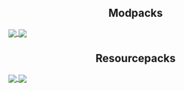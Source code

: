 <center>
    <h2>Modpacks</h2>
</center>
<a href="https://github.com/xR4YM0ND/Aged-Lite">
    <img align="center"
        src="https://github-readme-stats.vercel.app/api/pin/?username=xr4ym0nd&repo=aged-lite&theme=react" />
</a>
<a href="https://github.com/xR4YM0ND/Aged">
    <img align="center" src="https://github-readme-stats.vercel.app/api/pin/?username=xr4ym0nd&repo=aged&theme=react" />
</a>

<center>
    <h2>Resourcepacks</h2>
</center>
<a href="https://github.com/xR4YM0ND/RAYs-3D-Rails">
    <img align="center"
        src="https://github-readme-stats.vercel.app/api/pin/?username=xr4ym0nd&repo=RAYs-3D-Rails&theme=react" />
</a>
<a href="https://github.com/xR4YM0ND/RAYs-3D-Ladders">
    <img align="center"
        src="https://github-readme-stats.vercel.app/api/pin/?username=xr4ym0nd&repo=RAYs-3D-Ladders&theme=react" />
</a>
